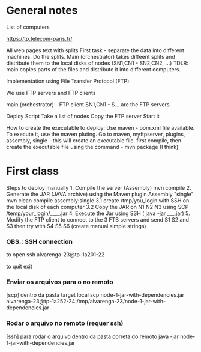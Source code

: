 # General notes
List of computers

https://tp.telecom-paris.fr/

All web pages text with splits
First task - separate the data into different machines. Do the splits.
	Main (orchestrator)
		takes diffeent splits and distribute them to the local disks of nodes (SN1,CN1 - SN2,CN2, ...)
		TDLR: main copies parts of the files and distribute it into different computers.

Implementation using File Transfer Protocol (FTP):

We use FTP servers and FTP clients

main (orchestrator) - FTP client
SN1,CN1 - S... are the FTP servers.

Deploy Script 
	Take a list of nodes
	Copy the FTP server
	Start it

How to create the executable to deploy:
Use maven - pom.xml file available. 
To execute it, use the maven pluting. 
	Go to maven, myftpserver, plugins, assembly, single - this will create an executable file.
		first compile, then create the executable file using the command - mvn package (I think)


# First class
Steps to deploy manually
1.⁠ ⁠Compile the server (Assembly)
    mvn compile
2.⁠ ⁠Generate the JAR (JAVA archive) using the Maven plugin Assembly "single"
	mvn clean compile assembly:single
3.1 create /tmp/you_login with SSH on the local disk of each computer 
3.2⁠ ⁠Copy the JAR on N1 N2 N3 using SCP  /temp/your_login/____.jar
4.⁠ ⁠Execute the Jar using SSH ( java -jar ___.jar)
5. Modify the FTP client to connect to the 3 FTB servers
and send S1 S2 and S3 then try with S4 S5 S6 (create manual simple strings)

### OBS.: SSH connection
to open
	ssh alvarenga-23@tp-1a201-22

to quit
	exit


### Enviar os arquivos para o no remoto

[scp] dentro da pasta target local
	scp node-1-jar-with-dependencies.jar alvarenga-23@tp-1a252-24:/tmp/alvarenga-23/node-1-jar-with-dependencies.jar

### Rodar o arquivo no remoto (requer ssh)

[ssh] para rodar o arquivo dentro da pasta correta do remoto
	java -jar node-1-jar-with-dependencies.jar
